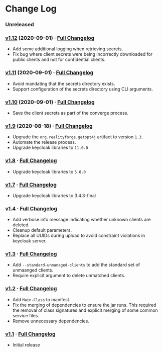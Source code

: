 # Change Log

### Unreleased

### [v1.12](https://github.com/realityforge/keycloak-converger/tree/v1.12) (2020-09-01) · [Full Changelog](https://github.com/realityforge/keycloak-converger/compare/v1.11...v1.12)

* Add some additional logging when retrieving secrets.
* Fix bug where client secrets were being incorrectly downloaded for public clients and not for confidential clients.

### [v1.11](https://github.com/realityforge/keycloak-converger/tree/v1.11) (2020-09-01) · [Full Changelog](https://github.com/realityforge/keycloak-converger/compare/v1.10...v1.11)

* Avoid mandating that the secrets directory exists.
* Support configuration of the secrets directory using CLI arguments.

### [v1.10](https://github.com/realityforge/keycloak-converger/tree/v1.10) (2020-09-01) · [Full Changelog](https://github.com/realityforge/keycloak-converger/compare/v1.9...v1.10)

* Save the client secrets as part of the converge process.

### [v1.9](https://github.com/realityforge/keycloak-converger/tree/v1.9) (2020-08-18) · [Full Changelog](https://github.com/realityforge/keycloak-converger/compare/v1.8...v1.9)

* Upgrade the `org.realityforge.getopt4j` artifact to version `1.3`.
* Automate the release process.
* Upgrade keycloak libraries to `11.0.0`

### [v1.8](https://github.com/realityforge/keycloak-converger/tree/v1.8) · [Full Changelog](https://github.com/realityforge/keycloak-converger/compare/v1.7...v1.8)

* Upgrade keycloak libraries to `5.0.0`

### [v1.7](https://github.com/realityforge/keycloak-converger/tree/v1.7) · [Full Changelog](https://github.com/realityforge/keycloak-converger/compare/v1.4...v1.7)

* Upgrade keycloak libraries to 3.4.3-final

### [v1.4](https://github.com/realityforge/keycloak-converger/tree/v1.4) · [Full Changelog](https://github.com/realityforge/keycloak-converger/compare/v1.3...v1.4)

* Add verbose info message indicating whether unknown clients are deleted.
* Cleanup default parameters.
* Replace all UUIDs during upload to avoid constraint violations in keycloak server.

### [v1.3](https://github.com/realityforge/keycloak-converger/tree/v1.3) · [Full Changelog](https://github.com/realityforge/keycloak-converger/compare/v1.2...v1.3)

* Add `--standard-unmanaged-clients` to add the standard set of unmaanged clients.
* Require explicit argument to delete unmatched clients.

### [v1.2](https://github.com/realityforge/keycloak-converger/tree/v1.2) · [Full Changelog](https://github.com/realityforge/keycloak-converger/compare/v1.1...v1.2)

* Add `Main-Class` to manifest.
* Fix the merging of dependencies to ensure the jar runs. This
  required the removal of class signatures and explicit merging
  of some common service files.
* Remove unnecessary dependencies.

### [v1.1](https://github.com/realityforge/keycloak-converger/tree/v1.1) · [Full Changelog](https://github.com/realityforge/keycloak-converger/compare/ebccfb241af122a25ab18f9e8fd759da4feb47ab...v1.1)

* Initial release
